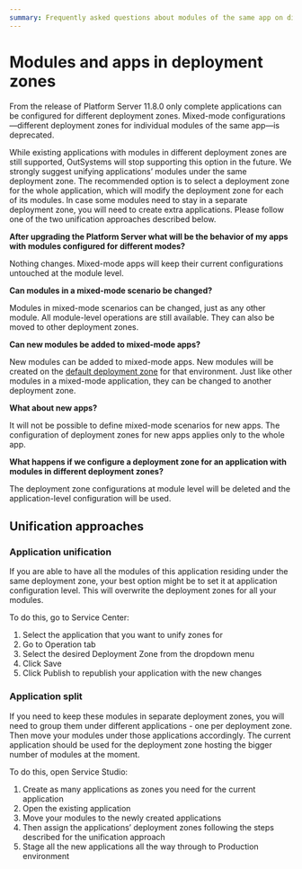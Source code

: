 ```yaml
---
summary: Frequently asked questions about modules of the same app on different deployment zones and the changes introduced in Platform Server 11.8.0.
---
```


# Modules and apps in deployment zones
From the release of Platform Server 11.8.0 only complete applications can be configured for different deployment zones. Mixed-mode configurations—different deployment zones for individual modules of the same app—is deprecated. 

<div class="info" markdown="1">

While existing applications with modules in different deployment zones are still supported, OutSystems will stop supporting this option in the future. We strongly suggest unifying applications’ modules under the same deployment zone. The recommended option is to select a deployment zone for the whole application, which will modify the deployment zone for each of its modules. In case some modules need to stay in a separate deployment zone, you will need to create extra applications. Please follow one of the two unification approaches described below.

</div>

**After upgrading the Platform Server what will be the behavior of my apps with modules configured for different modes?**
 
Nothing changes. Mixed-mode apps will keep their current configurations untouched at the module level.

**Can modules in a mixed-mode scenario be changed?**

Modules in mixed-mode scenarios can be changed, just as any other module. All module-level operations are still available. They can also be moved to other deployment zones.

**Can new modules be added to mixed-mode apps?**

New modules can be added to mixed-mode apps. New modules will be created on the [default deployment zone](intro.md) for that environment. Just like other modules in a mixed-mode application, they can be changed to another deployment zone.

**What about new apps?**

It will not be possible to define mixed-mode scenarios for new apps. The configuration of deployment zones for new apps applies only to the whole app.

**What happens if we configure a deployment zone for an application with modules in different deployment zones?**

The deployment zone configurations at module level will be deleted and the application-level configuration will be used.

## Unification approaches
### Application unification
If you are able to have all the modules of this application residing under the same deployment zone, your best option might be to set it at application configuration level. This will overwrite the deployment zones for all your modules.

To do this, go to Service Center:
1. Select the application that you want to unify zones for
2. Go to Operation tab
3. Select the desired Deployment Zone from the dropdown menu
4. Click Save
5. Click Publish to republish your application with the new changes

 
### Application split
If you need to keep these modules in separate deployment zones, you will need to group them under different applications - one per deployment zone. Then move your modules under those applications accordingly. The current application should be used for the deployment zone hosting the bigger number of modules at the moment.

To do this, open Service Studio:
1. Create as many applications as zones you need for the current application
2. Open the existing application
3. Move your modules to the newly created applications
4. Then assign the applications’ deployment zones following the steps described for the unification approach
5. Stage all the new applications all the way through to Production environment
